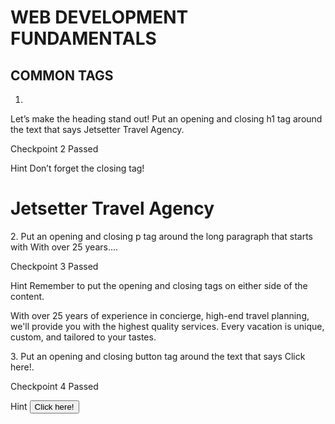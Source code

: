 # WEB DEVELOPMENT FUNDAMENTALS

## COMMON TAGS

1.
Let’s make the heading stand out! Put an opening and closing h1 tag around the text that says Jetsetter Travel Agency.

Checkpoint 2 Passed

Hint
Don’t forget the closing tag!

<h1>Jetsetter Travel Agency</h1>
2.
Put an opening and closing p tag around the long paragraph that starts with With over 25 years....

Checkpoint 3 Passed

Hint
Remember to put the opening and closing tags on either side of the content.

<p>With over 25 years of experience in concierge, high-end travel planning, we'll provide you with the highest quality services. Every vacation is unique, custom, and tailored to your tastes.</p>
3.
Put an opening and closing button tag around the text that says Click here!.

Checkpoint 4 Passed

Hint
<button>Click here!</button>
